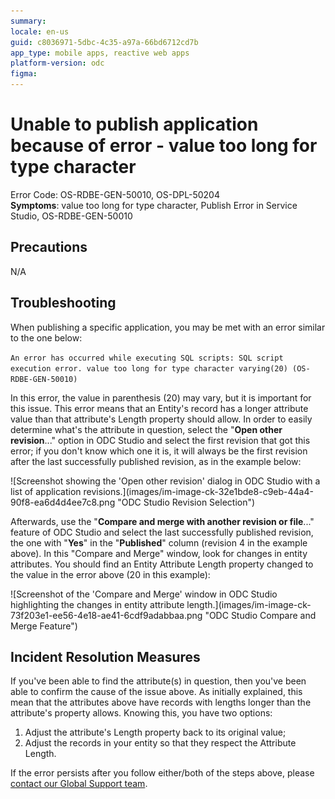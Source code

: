 ```yaml
---
summary: 
locale: en-us
guid: c8036971-5dbc-4c35-a97a-66bd6712cd7b
app_type: mobile apps, reactive web apps
platform-version: odc
figma:
---
```


<h1>Unable to publish application because of error - value too long for type character</h1>

<p>Error Code: OS-RDBE-GEN-50010, OS-DPL-50204<br/>
<strong>Symptoms</strong>: value too long for type character, Publish Error in Service Studio, OS-RDBE-GEN-50010</p>

<h2>Precautions</h2>

<p>N/A</p>

<h2>Troubleshooting</h2>

<p>When publishing a specific application, you may be met with an error similar to the one below:</p>

<p><code class="editorCode">An error has occurred while executing SQL scripts: SQL script execution error. value too long for type character varying(20) (OS-RDBE-GEN-50010)</code></p>

<p>In this error, the value in parenthesis (20) may vary, but it is important for this issue. This error means that an Entity's record has a longer attribute value than that attribute's Length property should allow. In order to easily determine what's the attribute in question, select the "<strong>Open other revision</strong>..." option in ODC Studio and select the first revision that got this error; if you don't know which one it is, it will always be the first revision after the last successfully published revision, as in the example below:</p>

<p>![Screenshot showing the 'Open other revision' dialog in ODC Studio with a list of application revisions.](images/im-image-ck-32e1bde8-c9eb-44a4-90f8-ea6d4d4ee7c8.png "ODC Studio Revision Selection")</p>

<p>Afterwards, use the "<strong>Compare and merge with another revision or file</strong>..." feature of ODC Studio and select the last successfully published revision, the one with "<strong>Yes</strong>" in the "<strong>Published</strong>" column (revision 4 in the example above). In this "Compare and Merge" window, look for changes in entity attributes. You should find an Entity Attribute Length property changed to the value in the error above (20 in this example):</p>

<p>![Screenshot of the 'Compare and Merge' window in ODC Studio highlighting the changes in entity attribute length.](images/im-image-ck-73f203e1-ee56-4e18-ae41-6cdf9adabbaa.png "ODC Studio Compare and Merge Feature")</p>

<h2>Incident Resolution Measures</h2>

<p>If you've been able to find the attribute(s) in question, then you've been able to confirm the cause of the issue above. As initially explained, this mean that the attributes above have records with lengths longer than the attribute's property allows. Knowing this, you have two options:</p>

<ol>
    <li>Adjust the attribute's Length property back to its original value;</li>
    <li>Adjust the records in your entity so that they respect the Attribute Length.</li>
</ol>

<p>If the error persists after you follow either/both of the steps above, please <a href="https://success.outsystems.com/support/home/">contact our Global Support team</a>.</p>
